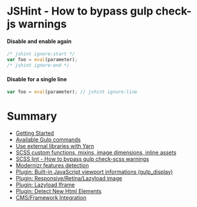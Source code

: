 # JSHint - How to bypass gulp check-js warnings

#### Disable and enable again

```js
/* jshint ignore:start */
var foo = eval(parameter);
/* jshint ignore:end */
```

#### Disable for a single line

```js
var foo = eval(parameter); // jshint ignore:line
```

# Summary

- [Getting Started](./readme.md)
- [Available Gulp commands](./gulp-commands.md)
- [Use external libraries with Yarn](./external-libraries.md)
- [SCSS custom functions, mixins, image dimensions, inline assets](./scss-functions.md)
- [SCSS lint - How to bypass gulp check-scss warnings](./scss-lint.md)
- [Modernizr features detection](./modernizr.md)
- [Plugin: Built-in JavaScript viewport informations (gulp_display)](./viewport-framework.md)
- [Plugin: Responsive/Retina/Lazyload image](./responsive-image-plugin.md)
- [Plugin: Lazyload Iframe](./lazyload-iframe.md)
- [Plugin: Detect New Html Elements](./detect-new-html-elements.md)
- [CMS/Framework Integration](./cms-framework.md)